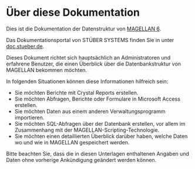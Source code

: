 # Über diese Dokumentation

Dies ist die Dokumentation der Datenstruktur von [MAGELLAN 6](https://magellan.stueber.de). 

Das Dokumentationsportal von STÜBER SYSTEMS finden Sie in unter [doc.stueber.de](http://doc.stueber.de).

Dieses Dokument richtet sich hauptsächlich an Administratoren und erfahrene Benutzer, die einen Überblick über die Datenbankstruktur von MAGELLAN bekommen möchten.

In folgenden Situationen können diese Informationen hilfreich sein:

* Sie möchten Berichte mit Crystal Reports erstellen.
* Sie möchten Abfragen, Berichte oder Formulare in Microsoft Access erstellen.
* Sie möchten Daten aus einem anderen Verwaltungsprogramm importieren.
* Sie möchten SQL-Abfragen über der Datenbank erstellen, vor allem im Zusammenhang mit der MAGELLAN-Scripting-Technologie.
* Sie möchten einen detaillierten Überblick darüber haben, welche Daten wo und wie in MAGELLAN gespeichert werden.

Bitte beachten Sie, dass die in diesen Unterlagen enthaltenen Angaben und Daten ohne vorherige Ankündigung geändert werden können.

